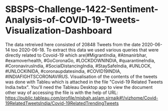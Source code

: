 # SBSPS-Challenge-1422-Sentiment-Analysis-of-COVID-19-Tweets-Visualization-Dashboard





















The data retreived here consisted of 20848 Tweets from the date 2020-06-14 too 2020-06-18. To extract this data we used various queries that were directly related to Covoid-19 which are(#MigrantIndia, #Atmanirbhar, #examoverhealth, #GoCoronaGo, #LOCKDOWNINDIA, #quarantineIndia, #CoronavirusIndia, #SocialDistancingIndia, #StaySafeIndia, #UNLOCK, #UNLOCKINIDA, #coronaupdatesindia, #COVID19INDIA, #INDIAFIGHTSCORONAVIRUS.
Visualisation of the contents of the tweets was done with Tableu which is attached in the file "Covid-19 Related Tweets India.twbx". You'll need the Tableau Desktop app to view the document other way of accessing the file is with the help of URL: https://public.tableau.com/profile/misbah.aslam.sirnaik#!/vizhome/Covid-19RelatedTweetsIndia/Covid-19RelatedTrendingTweets

